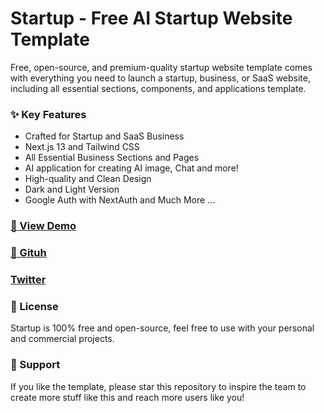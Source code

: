 # Startup - Free AI Startup Website Template

Free, open-source, and premium-quality startup website template comes with everything you need to launch a startup, business, or SaaS website, including all essential sections, components, and applications template.

### ✨ Key Features

- Crafted for Startup and SaaS Business
- Next.js 13 and Tailwind CSS
- All Essential Business Sections and Pages
- AI application for creating AI image, Chat and more!
- High-quality and Clean Design
- Dark and Light Version
- Google Auth with NextAuth
  and Much More ...

### [🚀 View Demo](https://an-ai-startup.vercel.app//)

### [🔌 Gituh](https://github.com/BruceWangyq/ai-project)

### [Twitter](https://twitter.com/brucewangdev)

### 📄 License

Startup is 100% free and open-source, feel free to use with your personal and commercial projects.

### 💜 Support

If you like the template, please star this repository to inspire the team to create more stuff like this and reach more users like you!

